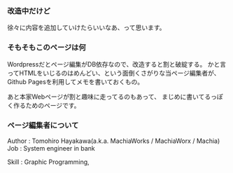 ### 改造中だけど

徐々に内容を追加していけたらいいなあ、って思います。

### そもそもこのページは何

Wordpressだとページ編集がDB依存なので、改造すると割と破綻する。
かと言ってHTMLをいじるのはめんどい、という面倒くさがりな当ページ編集者が、Github Pagesを利用してメモを書いておくもの。

あと本家Webページが割と趣味に走ってるのもあって、
まじめに書いてるっぽく作るためのページです。

### ページ編集者について

Author : Tomohiro Hayakawa(a.k.a. MachiaWorks / MachiaWorx / Machia)
Job : System engineer in bank

Skill : Graphic Programming, 